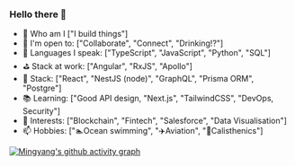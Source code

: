 ### Hello there 👋

- 🔭 Who am I ["I build things"]
- 🤝 I'm open to: ["Collaborate", "Connect", "Drinking!?"]
- 🌱 Languages I speak: ["TypeScript", "JavaScript", "Python", "SQL"]
- ⛳ Stack at work: ["Angular", "RxJS", "Apollo"]
- 🔨 Stack: ["React", "NestJS (node)", "GraphQL", "Prisma ORM", "Postgre"]
- 📚 Learning: ["Good API design, "Next.js", "TailwindCSS", "DevOps, Security"]
- 🤔 Interests: ["Blockchain", "Fintech", "Salesforce", "Data Visualisation"]
- 📫 Hobbies: ["🏊Ocean swimming", "✈️Aviation", "💪Calisthenics"]

[![Mingyang's github activity graph](https://activity-graph.herokuapp.com/graph?username=Mingyang-Li)](https://github.com/ashutosh00710/github-readme-activity-graph)
